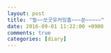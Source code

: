 ```yaml
---
layout: post
title: "필~~쏘굿유커밍홈~~~쑨~~~~~"
date: 2016-09-01 11:22:00 +0900
comments: true 
categories: [diary] 
---
```

 
 
